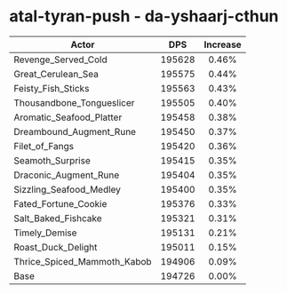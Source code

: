 # atal-tyran-push - da-yshaarj-cthun
| Actor | DPS | Increase |
|---|:---:|:---:|
|Revenge_Served_Cold|195628|0.46%|
|Great_Cerulean_Sea|195575|0.44%|
|Feisty_Fish_Sticks|195563|0.43%|
|Thousandbone_Tongueslicer|195505|0.40%|
|Aromatic_Seafood_Platter|195458|0.38%|
|Dreambound_Augment_Rune|195450|0.37%|
|Filet_of_Fangs|195420|0.36%|
|Seamoth_Surprise|195415|0.35%|
|Draconic_Augment_Rune|195404|0.35%|
|Sizzling_Seafood_Medley|195400|0.35%|
|Fated_Fortune_Cookie|195376|0.33%|
|Salt_Baked_Fishcake|195321|0.31%|
|Timely_Demise|195131|0.21%|
|Roast_Duck_Delight|195011|0.15%|
|Thrice_Spiced_Mammoth_Kabob|194906|0.09%|
|Base|194726|0.00%|
